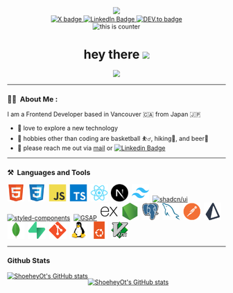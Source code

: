 <div id="header" align="center">
    <img src="https://i.giphy.com/media/v1.Y2lkPTc5MGI3NjExYXkxMHBwMmdwNnM2cmd3MGltdTMxbjg5bWtkbnQ2Z2hnYTEwbG5qbiZlcD12MV9pbnRlcm5hbF9naWZfYnlfaWQmY3Q9cw/jdPMeyv9rn0hZHh8n9/giphy.gif" width="100" />
    <div id="badge">
        <a href="https://twitter.com/Shuhei_Ota" target="_blank">
        <img src="https://img.shields.io/badge/x.com-black?logo=X&logoColor=white&style=for-the-badge" alt="X badge"/>
        </a>
        <a href="https://www.linkedin.com/in/shuhei-ota-994287289/" target="_blank">
        <img src="https://img.shields.io/badge/LinkedIn-blue?logo=linkedin&logoColor=white&style=for-the-badge" alt="LinkedIn Badge" />
        </a>
        <a href="https://dev.to/shoeheyot" target="_blank">
        <img src="https://img.shields.io/badge/dev.to-black?logo=dev.to&logoColor=white&style=for-the-badge" alt="DEV.to badge"/>
        </a>
    </div>
    <img src="https://komarev.com/ghpvc/?username=ShoeheyOt&style=flat-square&color=blue" alt="this is counter"/>
    <h1>hey there
    <img src="https://i.giphy.com/media/v1.Y2lkPTc5MGI3NjExOHZiNXd2NTFjMGJnamZ2aGd0cjVxbTI0d3F5dGd5bmY3YmZvcTlleCZlcD12MV9pbnRlcm5hbF9naWZfYnlfaWQmY3Q9cw/hvRJCLFzcasrR4ia7z/giphy.gif" width="30px"/>
    </h1>
</div>
<div align="center">
    <img src="https://i.giphy.com/media/v1.Y2lkPTc5MGI3NjExeWF5bm5pYTIydjlsYm91Z241Z3B0NXdiOTRqNGQ1NjQ0Z2hlN254NyZlcD12MV9pbnRlcm5hbF9naWZfYnlfaWQmY3Q9Zw/iIqmM5tTjmpOB9mpbn/giphy.gif"/>
</div>

---

### :man_technologist: &nbsp;About Me :

I am a Frontend Developer based in Vancouver :canada: from Japan :jp:

- :seedling: love to explore a new technology
- :tada: hobbies other than coding are basketball :basketball_man:, hiking:hiking_boot:, and beer:beers:
- :envelope_with_arrow: please reach me out via
  [mail](mailto:shuhei.ota.so@gmail.com) or [![Linkedin Badge](https://img.shields.io/badge/-ShoeheyOt-blue?style=flat&logo=Linkedin&logoColor=white)](https://www.linkedin.com/in/shuhei-ota-994287289/)

---

### :hammer_and_pick: &nbsp;Languages and Tools

<p>
    <a href="https://developer.mozilla.org/en-US/docs/Web/HTML" target="_blank" rel="noreferrer"><img src="https://github.com/devicons/devicon/blob/master/icons/html5/html5-original.svg" title="html" alt="HTML" width="40" height="40"/></a>&nbsp;
    <a href="https://developer.mozilla.org/en-US/docs/Web/CSS"><img src="https://github.com/devicons/devicon/blob/master/icons/css3/css3-original.svg" title="css" alt="CSS" width="40" height="40"/></a>&nbsp;
    <a href="https://developer.mozilla.org/en-US/docs/Web/JavaScript"><img src="https://github.com/devicons/devicon/blob/master/icons/javascript/javascript-original.svg" title="Javascript" alt="Javascript" width="40" height="40"/></a>&nbsp;
    <a href="https://www.typescriptlang.org/"><img src="https://github.com/devicons/devicon/blob/master/icons/typescript/typescript-original.svg" title="Typescript" alt="Typescript" width="40" height="40"/></a>&nbsp;
    <a href="https://react.dev/"><img src="https://github.com/devicons/devicon/blob/master/icons/react/react-original.svg" title="React" alt="React" width="40" height="40"/></a>&nbsp;
    <a href="https://nextjs.org/"><img src="https://github.com/devicons/devicon/blob/master/icons/nextjs/nextjs-original.svg" title="Nextjs" alt="Nextjs" width="40" height="40"/></a>&nbsp;
    <a href="https://tailwindcss.com/"><img src="https://github.com/devicons/devicon/blob/master/icons/tailwindcss/tailwindcss-original.svg" title="TailwindCSS" alt="TailwindCSS" width="40" height="40"/></a>&nbsp;
    <a href="https://ui.shadcn.com/"><img src="https://cdn.simpleicons.org/shadcnui" title="shadcn/ui" alt="shadcn/ui" width="40" height="40"/></a>&nbsp;
    <a href="https://styled-components.com/"><img src="https://cdn.simpleicons.org/styledcomponents" title="styled-components" alt="styled-components" width="40" height="40"/></a>&nbsp;
    <a href="https://gsap.com/"><img src="https://cdn.simpleicons.org/greensock" title="GSAP" alt="GSAP" width="40" height="40"/></a>&nbsp;
    <a href="https://expressjs.com/"><img src="https://github.com/devicons/devicon/blob/master/icons/express/express-original.svg" title="expressjs" alt="expressjs" width="40" height="40"/></a>&nbsp;
    <a href="https://nodejs.org/en"><img src="https://github.com/devicons/devicon/blob/master/icons/nodejs/nodejs-original.svg" title="node-js" alt="node-js" width="40" height="40"/></a>&nbsp;
    <a href="https://www.postgresql.org/"><img src="https://github.com/devicons/devicon/blob/master/icons/postgresql/postgresql-original.svg" title="postgreSQL" alt="postgreSQL" width="40" height="40"/></a>&nbsp;
    <a href="https://www.mysql.com/"><img src="https://github.com/devicons/devicon/blob/master/icons/mysql/mysql-original.svg" title="mysql" alt="mydql" width="40" height="40"/></a>&nbsp;
    <a href="https://www.postman.com/"><img src="https://github.com/devicons/devicon/blob/master/icons/postman/postman-original.svg" title="postman" alt="postman" width="40" height="40"/></a>&nbsp;
    <a href="https://www.prisma.io/"><img src="https://github.com/devicons/devicon/blob/master/icons/prisma/prisma-original.svg" title="prisma" alt="prisma" width="40" height="40"/></a>&nbsp;
    <a href="https://www.mongodb.com/"><img src="https://github.com/devicons/devicon/blob/master/icons/mongodb/mongodb-original.svg" title="mongoDB" alt="mongoDB" width="40" height="40"/></a>&nbsp;
    <a href="https://supabase.com/"><img src="https://github.com/devicons/devicon/blob/master/icons/supabase/supabase-original.svg" title="supabase" alt="supabase" width="40" height="40"/></a>&nbsp;
    <a href="https://git-scm.com/"><img src="https://github.com/devicons/devicon/blob/master/icons/git/git-original.svg" title="git" alt="git" width="40" height="40"/></a>&nbsp;
    <a href="https://www.linux.org/"><img src="https://github.com/devicons/devicon/blob/master/icons/linux/linux-original.svg" title="Linux" alt="Linux" width="40" height="40"/></a>&nbsp;
    <a href="https://ubuntu.com/"><img src="https://github.com/devicons/devicon/blob/master/icons/ubuntu/ubuntu-original.svg" title="Ubuntsu" alt="Ubuntsu" width="40" height="40"/></a>&nbsp;
    <a href="https://www.vim.org/"><img src="https://github.com/devicons/devicon/blob/master/icons/vim/vim-original.svg" title="VIM" alt="VIM" width="40" height="40"/></a>&nbsp;
</p>

---

### Github Stats

<div style="display:flex">
<a href="http://www.github.com/ShoeheyOt"><img src="https://github-readme-stats.vercel.app/api?username=ShoeheyOt&show_icons=true&hide=&count_private=true&title_color=0891b2&text_color=ffffff&icon_color=0891b2&bg_color=1c1917&hide_border=true&show_icons=true" alt="ShoeheyOt's GitHub stats" /></a>

<a href="http://www.github.com/ShoeheyOt"><img src="https://github-readme-stats.vercel.app/api/top-langs/?username=ShoeheyOt&layout=compact&theme=vision-friendly-dark" alt="ShoeheyOt's GitHub stats" /></a>

</div>
<!---
ShoeheyOt/ShoeheyOt is a ✨ special ✨ repository because its `README.md` (this file) appears on your GitHub profile.
You can click the Preview link to take a look at your changes.
--->
